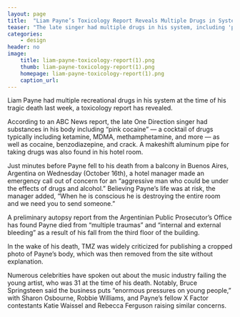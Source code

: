 ```yaml
---
layout: page
title:  "Liam Payne’s Toxicology Report Reveals Multiple Drugs in System"
teaser: "The late singer had multiple drugs in his system, including 'pink cocaine' cocktail."
categories:
    - design
header: no
image:
    title: liam-payne-toxicology-report(1).png
    thumb: liam-payne-toxicology-report(1).png
    homepage: liam-payne-toxicology-report(1).png
    caption_url: 
---
```

Liam Payne had multiple recreational drugs in his system at the time of his tragic death last week, a toxicology report has revealed.

According to an ABC News report, the late One Direction singer had substances in his body including “pink cocaine” — a cocktail of drugs typically including ketamine, MDMA, methamphetamine, and more — as well as cocaine, benzodiazepine, and crack. A makeshift aluminum pipe for taking drugs was also found in his hotel room.

Just minutes before Payne fell to his death from a balcony in Buenos Aires, Argentina on Wednesday (October 16th), a hotel manager made an emergency call out of concern for an “aggressive man who could be under the effects of drugs and alcohol.” Believing Payne’s life was at risk, the manager added, “When he is conscious he is destroying the entire room and we need you to send someone.”

A preliminary autopsy report from the Argentinian Public Prosecutor’s Office has found Payne died from “multiple traumas” and “internal and external bleeding” as a result of his fall from the third floor of the building.

In the wake of his death, TMZ was widely criticized for publishing a cropped photo of Payne’s body, which was then removed from the site without explanation.

Numerous celebrities have spoken out about the music industry failing the young artist, who was 31 at the time of his death. Notably, Bruce Springsteen said the business puts “enormous pressures on young people,” with Sharon Osbourne, Robbie Williams, and Payne’s fellow X Factor contestants Katie Waissel and Rebecca Ferguson raising similar concerns.

